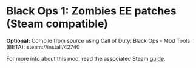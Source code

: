 # Black Ops 1: Zombies EE patches (Steam compatible)

**Optional:** Compile from source using Call of Duty: Black Ops - Mod Tools (BETA): steam://install/42740

For more info about this mod, read the associated Steam [guide](https://steamcommunity.com/sharedfiles/filedetails/?id=3041320930).
